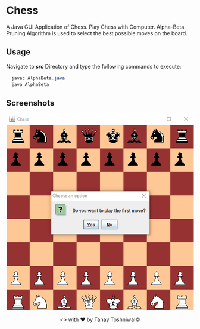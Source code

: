 # Chess
A Java GUI Application of Chess. 
Play Chess with Computer.
Alpha-Beta Pruning Algorithm is used to select the best possible moves on the board.

## Usage

Navigate to ***__src__*** Directory and type the following commands to execute:

```java
  javac AlphaBeta.java
  java AlphaBeta
```

## Screenshots
<p align="center"><img src="https://github.com/AlphaBAT69/Chess/blob/master/screenshots/chess.gif"></p>

<p align="center"><> with &hearts; by Tanay Toshniwal&copy;</p>
